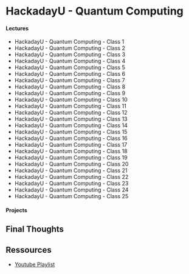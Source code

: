 # HackadayU - Quantum Computing

#### Lectures

- HackadayU - Quantum Computing - Class 1
- HackadayU - Quantum Computing - Class 2
- HackadayU - Quantum Computing - Class 3
- HackadayU - Quantum Computing - Class 4
- HackadayU - Quantum Computing - Class 5
- HackadayU - Quantum Computing - Class 6
- HackadayU - Quantum Computing - Class 7
- HackadayU - Quantum Computing - Class 8
- HackadayU - Quantum Computing - Class 9
- HackadayU - Quantum Computing - Class 10
- HackadayU - Quantum Computing - Class 11
- HackadayU - Quantum Computing - Class 12
- HackadayU - Quantum Computing - Class 13
- HackadayU - Quantum Computing - Class 14
- HackadayU - Quantum Computing - Class 15
- HackadayU - Quantum Computing - Class 16
- HackadayU - Quantum Computing - Class 17
- HackadayU - Quantum Computing - Class 18
- HackadayU - Quantum Computing - Class 19
- HackadayU - Quantum Computing - Class 20
- HackadayU - Quantum Computing - Class 21
- HackadayU - Quantum Computing - Class 22
- HackadayU - Quantum Computing - Class 23
- HackadayU - Quantum Computing - Class 24
- HackadayU - Quantum Computing - Class 25

#### Projects

## Final Thoughts

## Ressources

- [Youtube Playlist](https://www.youtube.com/playlist?list=PL_tws4AXg7avHFquKAB6q6cep2pnueLpM)
